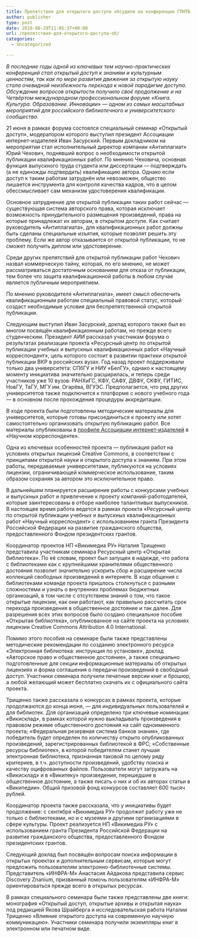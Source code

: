 ```yaml
---
title: Препятствия для открытого доступа обсудили на конференции ГПНТБ
author: publisher
type: post
date: 2018-06-29T11:05:37+00:00
url: /препятствия-для-открытого-доступа-об/
categories:
  - Uncategorized

---
```

_В последние годы одной из ключевых тем научно-практических конференций стал открытый доступ к знаниям и культурным ценностям, так как по мере развития движения за открытую науку стала очевидной неизбежность перехода к новой парадигме доступа. Обсуждение вопросов открытости получило своё продолжение и на Четвёртом международном профессиональном форуме «Книга. Культура. Образование. Инновации» — одном из самых масштабных мероприятий для российского библиотечного и университетского сообщества._

21 июня в рамках форума состоялся специальный семинар «Открытый доступ», модератором которого выступил президент Ассоциации интернет-издателей Иван Засурский. Первым докладчиком на мероприятии стал исполнительный директор компании «Антиплагиат» Юрий Чехович, поднявший вопрос о необходимости открытой публикации квалификационных работ. По мнению Чеховича, основная функция выпускного труда студента или диссертации — подтверждать (а не единожды подтвердить) квалификацию автора. Однако если доступ к таким работам затруднён или невозможен, общество лишается инструмента для контроля качества кадров, что в целом обессмысливает сам механизм удостоверения квалификации.

Основное затруднение для открытой публикации таких работ сейчас — существующая система авторского права, которая исключает возможность принудительного размещения произведений, права на которые принадлежат их авторам, в открытом доступе. Как считает руководитель «Антиплагиата», для квалификационных работ должны быть сделаны специальные изъятия, которые позволят решить эту проблему. Если же автор отказывается от открытой публикации, то не сможет получить диплом или удостоверение.

Среди других препятствий для открытой публикации работ Чехович назвал коммерческую тайну, которая, по его мнению, не может рассматриваться достаточным основанием для отказа от публикации, тем более что защита квалификационной работы в любом случае является публичным мероприятием.

По мнению руководителя «Антиплагиата», имеет смысл обеспечить квалификационным работам специальный правовой статус, который создаст необходимые условия для беспрепятственной открытой публикации.

Следующим выступил Иван Засурский, доклад которого также был во многом посвящён квалификационным работам, но прежде всего студенческим. Президент АИИ рассказал участникам форума о результатах реализации проекта «Ресурсный центр по открытой публикации учебных и выпускных квалификационных работ «Научный корреспондент», цель которого состоит в развитии практики открытой публикации ВКР в российских вузах. Год назад проект поддерживали только два университета: СПбГУ и НИУ «БелГУ», однако к настоящему моменту инициатива значительно расширилась, и теперь среди участников уже 10 вузов: РАНХиГС, КФУ, САФУ, ДВФУ, СКФУ, ГИТИС, НовГУ, ТвГУ, МГУ им. Огарёва, ВГУЭС. Предполагается, что ряд других университетов также подключится к платформе с нового учебного года — в основном после прохождения процедуры аккредитации.

В ходе проекта были подготовлены методические материалы для университетов, которые готовы присоединиться к проекту или хотят самостоятельно организовать открытую публикацию работ. Все материалы опубликованы в [профиле Ассоциации интернет-издателей][1] в «Научном корреспонденте».

Одна из ключевых особенностей проекта — публикация работ на условиях открытых лицензий Creative Commons, в соответствии с принципами открытой науки и открытого доступа к знаниям. При этом работы, передаваемые университетами, публикуются на условиях лицензии, ограничивающей коммерческое использование, таким образом сохраняя за автором это исключительное право.

В дальнейшем планируется расширение работы с конкурсами учебных и выпускных работ и привлечение к проекту компаний-работодателей, которые заинтересованы в отборе наиболее талантливых выпускников. В настоящее время работа ведется в рамках проекта «Ресурсный центр по открытой публикации учебных и выпускных квалификационных работ «Научный корреспондент» с использованием гранта Президента Российской Федерации на развитие гражданского общества, предоставленного Фондом президентских грантов.

Координатор проектов НП «Викимедиа РУ» Наталия Трищенко представила участникам семинара Ресурсный центр «Открытая библиотека». По её словам, проект был запущен в надежде, что работа с библиотеками как с крупнейшими хранителями общественного достояния позволит значительно ускорить сбор и расширение числа коллекций свободных произведений в интернете. В ходе общения с библиотеками команде проекта пришлось столкнуться с разными сложностями и узнать о внутренних проблемах бюджетных организаций, в том числе с отсутствием знаний о том, что такое открытые лицензии, как они работают, как правильно рассчитать срок перехода произведения в общественное достояние и так далее. Для разрешения всех этих вопросов было создано специальное пособие «Открытая библиотека», опубликованное на сайте проекта на условиях лицензии Creative Commons Attribution 4.0 International.

Помимо этого пособия на семинаре были также представлены методические рекомендации по созданию электронного ресурса «Электронная библиотека: инструкция по установке», доклад «Авторское право и общественное достояние», а также специально подготовленные для секции информационные материалы об открытых лицензиях и форма соглашения о передачи произведений в свободный доступ. Участники семинара получили печатные версии книг и брошюр, а любой желающий может бесплатно скачать их с официального сайта проекта.

Трищенко также рассказала о конкурсах в рамках проекта, которые продолжаются до конца июня, — для индивидуальных пользователей и для библиотек. Для организаций определено три ключевые номинации: «Викисклад», в рамках которой нужно выкладывать произведения в правовом режиме общественного достояния на сайт одноименного проекта; «Федеральная резервная система банков знания», где победитель будет определен по количеству открыто опубликованных произведений, зарегистрированных библиотекой в ФРС; «Собственные ресурсы библиотек», в которой победителем станет лучшая электронная библиотека, признанная таковой по целому ряду критериев, в т.ч. доступности произведений, удобству поиска и качеству оцифрованных файлов. Пользователи могут загружать на «Викисклад» и в «Викитеку» произведения, перешедшие в общественное достояние, а также писать о них и об их авторах статьи в «Википедии». Общий призовой фонд конкурсов составляет 600 тысяч рублей.

Координатор проекта также рассказала, что у инициативы будет продолжение: с сентября «Викимедиа РУ» продолжит работу уже не только с библиотеками, но и с музеями и другими организациями в сфере культуры. Проект реализуется НП «Викимедиа РУ» с использованием гранта Президента Российской Федерации на развитие гражданского общества, предоставленного Фондом президентских грантов.

Следующий доклад был посвящён вопросам поиска информации в открытых проектах и дополнительным сервисам, которые могут предложить пользователям электронно-библиотечные системы. Представитель «ИНФРА-М» Анастасия Айдакова представила сервис Discovery Znanium, призванный помочь пользователям «ИНФРА-М» ориентироваться прежде всего в открытых ресурсах.

В рамках специального семинара были также представлены две книги: монография «Открытый доступ, открытые архивы и открытая наука» под редакцией Якова Шрайберга и исследовательская работа Наталии Трищенко «Влияние открытого доступа на современную научную коммуникацию». Участники семинара получили экземпляры книг в электронном или печатном виде.

 [1]: http://www.chaskor.ru/article/nauchkor.ru/users/56f71f9d5f1be758500007ae